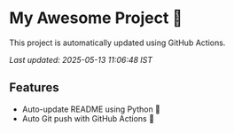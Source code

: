 # My Awesome Project 🚀

This project is automatically updated using GitHub Actions.

_Last updated: 2025-05-13 11:06:48 IST_

## Features
- Auto-update README using Python 🐍
- Auto Git push with GitHub Actions 🤖
